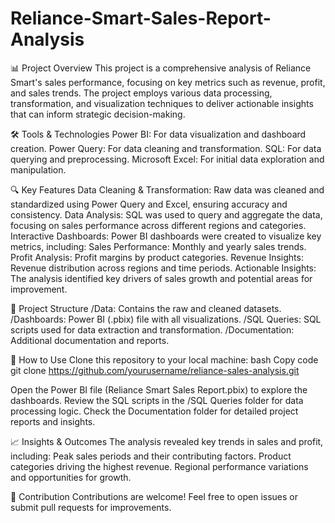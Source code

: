 # Reliance-Smart-Sales-Report-Analysis

📊 Project Overview
This project is a comprehensive analysis of Reliance Smart's sales performance, focusing on key metrics such as revenue, profit, and sales trends. The project employs various data processing, transformation, and visualization techniques to deliver actionable insights that can inform strategic decision-making.

🛠 Tools & Technologies
Power BI: For data visualization and dashboard creation.
Power Query: For data cleaning and transformation.
SQL: For data querying and preprocessing.
Microsoft Excel: For initial data exploration and manipulation.

🔍 Key Features
Data Cleaning & Transformation: Raw data was cleaned and standardized using Power Query and Excel, ensuring accuracy and consistency.
Data Analysis: SQL was used to query and aggregate the data, focusing on sales performance across different regions and categories.
Interactive Dashboards: Power BI dashboards were created to visualize key metrics, including:
Sales Performance: Monthly and yearly sales trends.
Profit Analysis: Profit margins by product categories.
Revenue Insights: Revenue distribution across regions and time periods.
Actionable Insights: The analysis identified key drivers of sales growth and potential areas for improvement.

📂 Project Structure
/Data: Contains the raw and cleaned datasets.
/Dashboards: Power BI (.pbix) file with all visualizations.
/SQL Queries: SQL scripts used for data extraction and transformation.
/Documentation: Additional documentation and reports.

🚀 How to Use
Clone this repository to your local machine:
bash
Copy code
git clone https://github.com/yourusername/reliance-sales-analysis.git  

Open the Power BI file (Reliance Smart Sales Report.pbix) to explore the dashboards.
Review the SQL scripts in the /SQL Queries folder for data processing logic.
Check the Documentation folder for detailed project reports and insights.

📈 Insights & Outcomes
The analysis revealed key trends in sales and profit, including:
Peak sales periods and their contributing factors.
Product categories driving the highest revenue.
Regional performance variations and opportunities for growth.

🤝 Contribution
Contributions are welcome! Feel free to open issues or submit pull requests for improvements.
